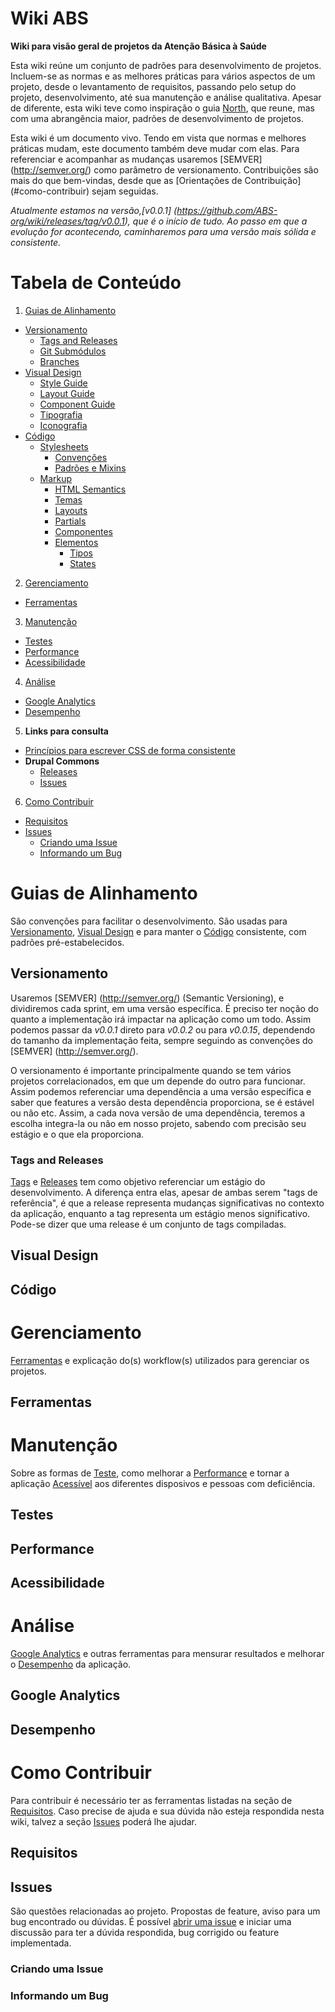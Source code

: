 Wiki ABS
====================
**Wiki para visão geral de projetos da Atenção Básica à Saúde**

Esta wiki reúne um conjunto de padrões para desenvolvimento de projetos. Incluem-se as normas e as melhores práticas para vários aspectos de um projeto, desde o levantamento de requisitos, passando pelo setup do projeto, desenvolvimento, até sua manutenção e análise qualitativa. Apesar de diferente, esta wiki teve como inspiração o guia [North](https://github.com/Snugug/north), que reune, mas com uma abrangência maior, padrões de desenvolvimento de projetos.

Esta wiki é um documento vivo. Tendo em vista que normas e melhores práticas mudam, este documento também deve mudar com elas. Para referenciar e acompanhar as mudanças usaremos [SEMVER] (http://semver.org/) como parâmetro de versionamento. Contribuições são mais do que bem-vindas, desde que as [Orientações de Contribuição] (#como-contribuir) sejam seguidas.

*Atualmente estamos na versão,[v0.0.1] (https://github.com/ABS-org/wiki/releases/tag/v0.0.1), que é o início de tudo. Ao passo em que a evolução for acontecendo, caminharemos para uma versão mais sólida e consistente.*

# Tabela de Conteúdo

1. [Guias de Alinhamento](#guias-de-alinhamento)
  * [Versionamento](#versionamento)
    * [Tags and Releases](#tags-and-releases)
    * [Git Submódulos](#)
    * [Branches](#)
  * [Visual Design](#visual-design)
    * [Style Guide](#)
    * [Layout Guide](#)
    * [Component Guide](#)
    * [Tipografia](#)
    * [Iconografia](#)
  * [Código](#código)
    * [Stylesheets](#)
      * [Convenções](#)
      * [Padrões e Mixins](#)
    * [Markup](#)
      * [HTML Semantics](#)
      * [Temas](#)
      * [Layouts](#)
      * [Partials](#)
      * [Componentes](#)
      * [Elementos](#)
        * [Tipos](#)
        * [States](#)    
2. [Gerenciamento](#gerenciamento)
  * [Ferramentas](#ferramentas)
3. [Manutenção](#manutenção)
  * [Testes](#testes)
  * [Performance](#performance)
  * [Acessibilidade](#acessibilidade)
4. [Análise](#análise)
  * [Google Analytics](#google-analytics)
  * [Desempenho](#desempenho)
5. **Links para consulta**
  * [Princípios para escrever CSS de forma consistente](http://tableless.com.br/principios-para-escrever-css-de-forma-consistente/)
  * **Drupal Commons**
    * [Releases](https://drupal.org/node/2067473)
    * [Issues](https://drupal.org/node/2067477)
6. [Como Contribuir](#como-contribuir)
  * [Requisitos](#requisitos)
  * [Issues](#issues)
    * [Criando uma Issue](#criando-uma-issue)
    * [Informando um Bug](#informando-um-bug)

# Guias de Alinhamento

São convenções para facilitar o desenvolvimento. São usadas para [Versionamento](#versionamento), [Visual Design](#visual-design) e para manter o [Código](#código) consistente, com padrões pré-estabelecidos.

## Versionamento

Usaremos [SEMVER] (http://semver.org/) (Semantic Versioning), e dividiremos cada sprint, em uma versão específica. É preciso ter noção do quanto a implementação irá impactar na aplicação como um todo. Assim podemos passar da *v0.0.1* direto para *v0.0.2* ou para *v0.0.15*, dependendo do tamanho da implementação feita, sempre seguindo as convenções do [SEMVER] (http://semver.org/).

O versionamento é importante principalmente quando se tem vários projetos correlacionados, em que um depende do outro para funcionar. Assim podemos referenciar uma dependência a uma versão específica e saber que features a versão desta dependência proporciona, se é estável ou não etc. Assim, a cada nova versão de uma dependência, teremos a escolha integra-la ou não em nosso projeto, sabendo com precisão seu estágio e o que ela proporciona.

### Tags and Releases

[Tags](http://git-scm.com/book/pt-br/Git-Essencial-Tagging) e [Releases](https://help.github.com/articles/creating-releases) tem como objetivo referenciar um estágio do desenvolvimento. A diferença entra elas, apesar de ambas serem "tags de referência", é que a release representa mudanças significativas no contexto da aplicação, enquanto a tag representa um estágio menos significativo. Pode-se dizer que uma release é um conjunto de tags compiladas.

## Visual Design

## Código

# Gerenciamento

[Ferramentas](#ferramentas) e explicação do(s) workflow(s) utilizados para gerenciar os projetos.

## Ferramentas

# Manutenção

Sobre as formas de [Teste](#testes), como melhorar a [Performance](#performance) e tornar a aplicação [Acessível](#acessibilidade) aos diferentes disposivos e pessoas com deficiência.

## Testes

## Performance

## Acessibilidade

# Análise

[Google Analytics](#google-analytics) e outras ferramentas para mensurar resultados e melhorar o [Desempenho](#desempenho) da aplicação.

## Google Analytics

## Desempenho

# Como Contribuir

Para contribuir é necessário ter as ferramentas listadas na seção de [Requisitos](#requisitos). Caso precise de ajuda e sua dúvida não esteja respondida nesta wiki, talvez a seção [Issues](#issues) poderá lhe ajudar.

## Requisitos

## Issues

São questões relacionadas ao projeto. Propostas de feature, aviso para um bug encontrado ou dúvidas. É possível [abrir uma issue](https://github.com/ABS-org/wiki/issues) e iniciar uma discussão para ter a dúvida respondida, bug corrigido ou feature implementada.

### Criando uma Issue

### Informando um Bug
